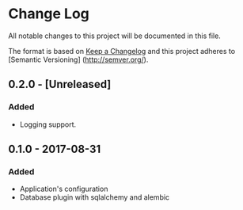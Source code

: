# Change Log
All notable changes to this project will be documented in this file.

The format is based on [Keep a Changelog](http://keepachangelog.com/) and this project adheres to [Semantic Versioning]
(http://semver.org/).

## 0.2.0 - [Unreleased]
### Added
- Logging support.

## 0.1.0 - 2017-08-31
### Added
- Application's configuration
- Database plugin with sqlalchemy and alembic
